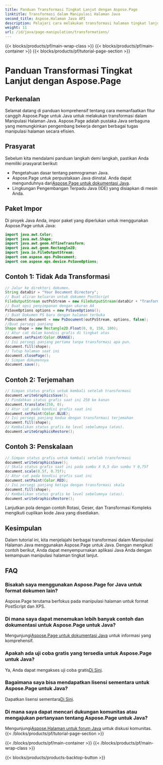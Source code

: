 ```yaml
---
title: Panduan Transformasi Tingkat Lanjut dengan Aspose.Page
linktitle: Transformasi dalam Manipulasi Halaman Java
second_title: Aspose.Halaman Java API
description: Pelajari cara melakukan transformasi halaman tingkat lanjut di Java menggunakan Aspose.Page untuk Java. Tingkatkan aplikasi Java Anda dengan kemampuan manipulasi yang kuat.
weight: 11
url: /id/java/page-manipulation/transformations/
---
```


{{< blocks/products/pf/main-wrap-class >}}
{{< blocks/products/pf/main-container >}}
{{< blocks/products/pf/tutorial-page-section >}}

# Panduan Transformasi Tingkat Lanjut dengan Aspose.Page

## Perkenalan
Selamat datang di panduan komprehensif tentang cara memanfaatkan fitur canggih Aspose.Page untuk Java untuk melakukan transformasi dalam Manipulasi Halaman Java. Aspose.Page adalah pustaka Java serbaguna yang memungkinkan pengembang bekerja dengan berbagai tugas manipulasi halaman secara efisien.
## Prasyarat
Sebelum kita mendalami panduan langkah demi langkah, pastikan Anda memiliki prasyarat berikut:
- Pengetahuan dasar tentang pemrograman Java.
-  Aspose.Page untuk perpustakaan Java diinstal. Anda dapat mengunduhnya dari[Aspose.Page untuk dokumentasi Java](https://reference.aspose.com/page/java/).
- Lingkungan Pengembangan Terpadu Java (IDE) yang disiapkan di mesin Anda.
## Paket Impor
Di proyek Java Anda, impor paket yang diperlukan untuk menggunakan Aspose.Page untuk Java:
```java
import java.awt.Color;
import java.awt.Shape;
import java.awt.geom.AffineTransform;
import java.awt.geom.Rectangle2D;
import java.io.FileOutputStream;
import com.aspose.eps.PsDocument;
import com.aspose.eps.device.PsSaveOptions;

```
## Contoh 1: Tidak Ada Transformasi
```java
// Jalur ke direktori dokumen.
String dataDir = "Your Document Directory";
// Buat aliran keluaran untuk dokumen PostScript
FileOutputStream outPsStream = new FileOutputStream(dataDir + "Tranformations_outPS.ps");
// Buat opsi penyimpanan dengan ukuran A4
PsSaveOptions options = new PsSaveOptions();
// Buat Dokumen PS baru dengan halaman terbuka
PsDocument document = new PsDocument(outPsStream, options, false);
//Buat persegi panjang
Shape shape = new Rectangle2D.Float(0, 0, 150, 100);
// Atur cat dalam kondisi grafis di tingkat atas
document.setPaint(Color.ORANGE);
// Isi persegi panjang pertama tanpa transformasi apa pun.
document.fill(shape);
// Tutup halaman saat ini
document.closePage();
// Simpan dokumennya
document.save();
```
## Contoh 2: Terjemahan
```java
// Simpan status grafis untuk kembali setelah transformasi
document.writeGraphicsSave();
// Pindahkan status grafis saat ini 250 ke kanan
document.translate(250, 0);
// Atur cat pada kondisi grafis saat ini
document.setPaint(Color.BLUE);
// Isi persegi panjang kedua dengan transformasi terjemahan
document.fill(shape);
// Kembalikan status grafis ke level sebelumnya (atas).
document.writeGraphicsRestore();
```
## Contoh 3: Penskalaan
```java
// Simpan status grafis untuk kembali setelah transformasi
document.writeGraphicsSave();
// Skala status grafis saat ini pada sumbu X 0,5 dan sumbu Y 0,75f
document.scale(0.5f, 0.75f);
// Atur cat pada kondisi grafis saat ini
document.setPaint(Color.RED);
// Isi persegi panjang ketiga dengan transformasi skala
document.fill(shape);
// Kembalikan status grafis ke level sebelumnya (atas).
document.writeGraphicsRestore();
```
Lanjutkan pola dengan contoh Rotasi, Geser, dan Transformasi Kompleks mengikuti cuplikan kode Java yang disediakan.
## Kesimpulan
Dalam tutorial ini, kita menjelajahi berbagai transformasi dalam Manipulasi Halaman Java menggunakan Aspose.Page untuk Java. Dengan mengikuti contoh berikut, Anda dapat menyempurnakan aplikasi Java Anda dengan kemampuan manipulasi halaman tingkat lanjut.
## FAQ
### Bisakah saya menggunakan Aspose.Page for Java untuk format dokumen lain?
Aspose.Page terutama berfokus pada manipulasi halaman untuk format PostScript dan XPS.
### Di mana saya dapat menemukan lebih banyak contoh dan dokumentasi untuk Aspose.Page untuk Java?
 Mengunjungi[Aspose.Page untuk dokumentasi Java](https://reference.aspose.com/page/java/) untuk informasi yang komprehensif.
### Apakah ada uji coba gratis yang tersedia untuk Aspose.Page untuk Java?
 Ya, Anda dapat mengakses uji coba gratis[Di Sini](https://releases.aspose.com/).
### Bagaimana saya bisa mendapatkan lisensi sementara untuk Aspose.Page untuk Java?
 Dapatkan lisensi sementara[Di Sini](https://purchase.aspose.com/temporary-license/).
### Di mana saya dapat mencari dukungan komunitas atau mengajukan pertanyaan tentang Aspose.Page untuk Java?
 Mengunjungi[Aspose.Halaman untuk forum Java](https://forum.aspose.com/c/page/39) untuk diskusi komunitas.
{{< /blocks/products/pf/tutorial-page-section >}}

{{< /blocks/products/pf/main-container >}}
{{< /blocks/products/pf/main-wrap-class >}}

{{< blocks/products/products-backtop-button >}}
